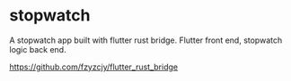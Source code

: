# stopwatch

A stopwatch app built with flutter rust bridge.
Flutter front end, stopwatch logic back end.

https://github.com/fzyzcjy/flutter_rust_bridge
